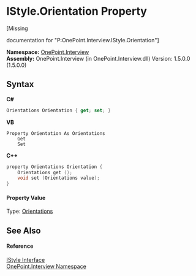 # IStyle.Orientation Property 
 

\[Missing <summary> documentation for "P:OnePoint.Interview.IStyle.Orientation"\]

**Namespace:**&nbsp;<a href="N_OnePoint_Interview">OnePoint.Interview</a><br />**Assembly:**&nbsp;OnePoint.Interview (in OnePoint.Interview.dll) Version: 1.5.0.0 (1.5.0.0)

## Syntax

**C#**<br />
``` C#
Orientations Orientation { get; set; }
```

**VB**<br />
``` VB
Property Orientation As Orientations
	Get
	Set
```

**C++**<br />
``` C++
property Orientations Orientation {
	Orientations get ();
	void set (Orientations value);
}
```


#### Property Value
Type: <a href="T_OnePoint_Interview_Orientations">Orientations</a>

## See Also


#### Reference
<a href="T_OnePoint_Interview_IStyle">IStyle Interface</a><br /><a href="N_OnePoint_Interview">OnePoint.Interview Namespace</a><br />